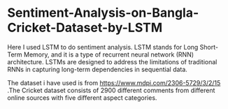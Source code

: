 # Sentiment-Analysis-on-Bangla-Cricket-Dataset-by-LSTM
Here I used LSTM to do sentiment analysis.
LSTM stands for Long Short-Term Memory, and it is a type of recurrent neural network (RNN) architecture.
LSTMs are designed to address the limitations of traditional RNNs in capturing long-term dependencies in sequential data.


The dataset i have used is from https://www.mdpi.com/2306-5729/3/2/15 .The Cricket dataset consists of 2900 different comments from different online sources with
five different aspect categories.
